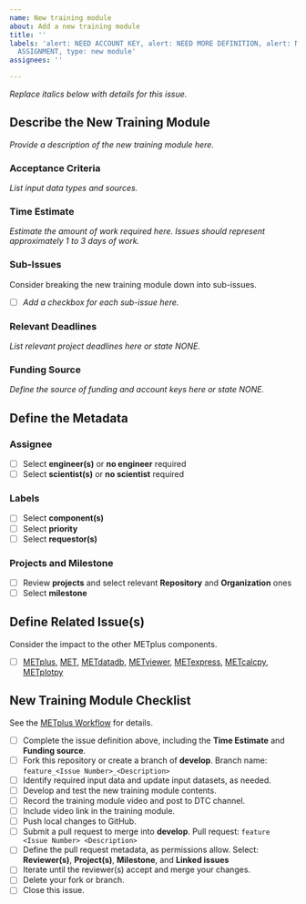 ```yaml
---
name: New training module
about: Add a new training module
title: ''
labels: 'alert: NEED ACCOUNT KEY, alert: NEED MORE DEFINITION, alert: NEED PROJECT
  ASSIGNMENT, type: new module'
assignees: ''

---
```


*Replace italics below with details for this issue.*

## Describe the New Training Module ##
*Provide a description of the new training module here.*

### Acceptance Criteria ###
*List input data types and sources.*

### Time Estimate ###
*Estimate the amount of work required here.*
*Issues should represent approximately 1 to 3 days of work.*

### Sub-Issues ###
Consider breaking the new training module down into sub-issues.
- [ ] *Add a checkbox for each sub-issue here.*

### Relevant Deadlines ###
*List relevant project deadlines here or state NONE.*

### Funding Source ###
*Define the source of funding and account keys here or state NONE.*

## Define the Metadata ##

### Assignee ###
- [ ] Select **engineer(s)** or **no engineer** required
- [ ] Select **scientist(s)** or **no scientist** required

### Labels ###
- [ ] Select **component(s)**
- [ ] Select **priority**
- [ ] Select **requestor(s)**

### Projects and Milestone ###
- [ ] Review **projects** and select relevant **Repository** and **Organization** ones
- [ ] Select **milestone**

## Define Related Issue(s) ##
Consider the impact to the other METplus components.
- [ ] [METplus](https://github.com/dtcenter/METplus/issues/new/choose), [MET](https://github.com/dtcenter/MET/issues/new/choose), [METdatadb](https://github.com/dtcenter/METdatadb/issues/new/choose), [METviewer](https://github.com/dtcenter/METviewer/issues/new/choose), [METexpress](https://github.com/dtcenter/METexpress/issues/new/choose), [METcalcpy](https://github.com/dtcenter/METcalcpy/issues/new/choose), [METplotpy](https://github.com/dtcenter/METplotpy/issues/new/choose)

## New Training Module Checklist ##
See the [METplus Workflow](https://dtcenter.github.io/METplus/Contributors_Guide/github_workflow.html) for details.
- [ ] Complete the issue definition above, including the **Time Estimate** and **Funding source**.
- [ ] Fork this repository or create a branch of **develop**.
Branch name:  `feature_<Issue Number>_<Description>`
- [ ] Identify required input data and update input datasets, as needed.
- [ ] Develop and test the new training module contents.
- [ ] Record the training module video and post to DTC channel.
- [ ] Include video link in the training module.
- [ ] Push local changes to GitHub.
- [ ] Submit a pull request to merge into **develop**.
Pull request: `feature <Issue Number> <Description>`
- [ ] Define the pull request metadata, as permissions allow.
Select: **Reviewer(s)**, **Project(s)**, **Milestone**, and **Linked issues**
- [ ] Iterate until the reviewer(s) accept and merge your changes.
- [ ] Delete your fork or branch.
- [ ] Close this issue.
